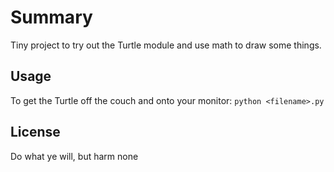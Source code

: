 # Summary
Tiny project to try out the Turtle module and use math to draw some things.

## Usage

To get the Turtle off the couch and onto your monitor:
`python <filename>.py`

## License

Do what ye will, but harm none
